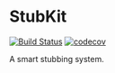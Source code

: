 # StubKit

[![Build Status](https://travis-ci.com/kateinoigakukun/StubKit.svg?token=WvLpRvqJbpyazdGFXQCC&branch=master)](https://travis-ci.com/kateinoigakukun/StubKit) [![codecov](https://codecov.io/gh/kateinoigakukun/StubKit/branch/master/graph/badge.svg?token=WqSnBYoNJq)](https://codecov.io/gh/kateinoigakukun/StubKit)

A smart stubbing system.
